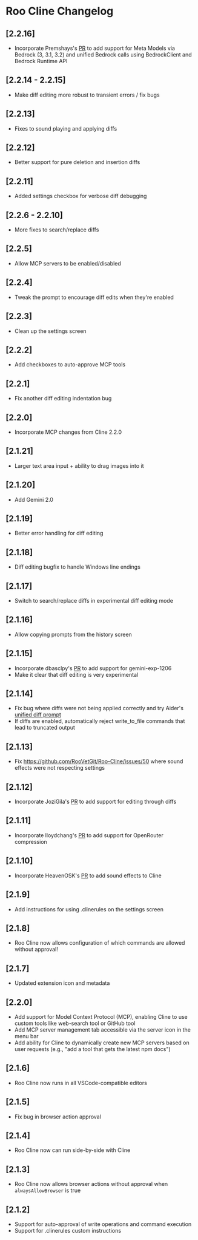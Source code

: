 # Roo Cline Changelog

## [2.2.16]

-   Incorporate Premshays's [PR](https://github.com/RooVetGit/Roo-Cline/pull/60) to add support for Meta Models via Bedrock (3, 3.1, 3.2) and unified Bedrock calls using BedrockClient and Bedrock Runtime API

## [2.2.14 - 2.2.15]

-   Make diff editing more robust to transient errors / fix bugs

## [2.2.13]

-   Fixes to sound playing and applying diffs

## [2.2.12]

-   Better support for pure deletion and insertion diffs

## [2.2.11]

-   Added settings checkbox for verbose diff debugging

## [2.2.6 - 2.2.10]

-   More fixes to search/replace diffs

## [2.2.5]

-   Allow MCP servers to be enabled/disabled

## [2.2.4]

-   Tweak the prompt to encourage diff edits when they're enabled

## [2.2.3]

-   Clean up the settings screen

## [2.2.2]

-   Add checkboxes to auto-approve MCP tools

## [2.2.1]

-   Fix another diff editing indentation bug

## [2.2.0]

-   Incorporate MCP changes from Cline 2.2.0

## [2.1.21]

-   Larger text area input + ability to drag images into it

## [2.1.20]

-   Add Gemini 2.0

## [2.1.19]

-   Better error handling for diff editing

## [2.1.18]

-   Diff editing bugfix to handle Windows line endings

## [2.1.17]

-   Switch to search/replace diffs in experimental diff editing mode

## [2.1.16]

-   Allow copying prompts from the history screen

## [2.1.15]

-   Incorporate dbasclpy's [PR](https://github.com/RooVetGit/Roo-Cline/pull/54) to add support for gemini-exp-1206
-   Make it clear that diff editing is very experimental

## [2.1.14]

-   Fix bug where diffs were not being applied correctly and try Aider's [unified diff prompt](https://github.com/Aider-AI/aider/blob/3995accd0ca71cea90ef76d516837f8c2731b9fe/aider/coders/udiff_prompts.py#L75-L105)
-   If diffs are enabled, automatically reject write_to_file commands that lead to truncated output

## [2.1.13]

-   Fix https://github.com/RooVetGit/Roo-Cline/issues/50 where sound effects were not respecting settings

## [2.1.12]

-   Incorporate JoziGila's [PR](https://github.com/cline/cline/pull/158) to add support for editing through diffs

## [2.1.11]

-   Incorporate lloydchang's [PR](https://github.com/RooVetGit/Roo-Cline/pull/42) to add support for OpenRouter compression

## [2.1.10]

-   Incorporate HeavenOSK's [PR](https://github.com/cline/cline/pull/818) to add sound effects to Cline

## [2.1.9]

-   Add instructions for using .clinerules on the settings screen

## [2.1.8]

-   Roo Cline now allows configuration of which commands are allowed without approval!

## [2.1.7]

-   Updated extension icon and metadata

## [2.2.0]

-   Add support for Model Context Protocol (MCP), enabling Cline to use custom tools like web-search tool or GitHub tool
-   Add MCP server management tab accessible via the server icon in the menu bar
-   Add ability for Cline to dynamically create new MCP servers based on user requests (e.g., "add a tool that gets the latest npm docs")

## [2.1.6]

-   Roo Cline now runs in all VSCode-compatible editors

## [2.1.5]

-   Fix bug in browser action approval

## [2.1.4]

-   Roo Cline now can run side-by-side with Cline

## [2.1.3]

-   Roo Cline now allows browser actions without approval when `alwaysAllowBrowser` is true

## [2.1.2]

-   Support for auto-approval of write operations and command execution
-   Support for .clinerules custom instructions
